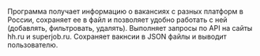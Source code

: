 Программа получает информацию о вакансиях с разных платформ в России, сохраняет ее в файл и позволяет удобно работать с ней (добавлять, фильтровать, удалять). Выполняет запросы по API на сайты hh.ru и superjob.ru. Сохраняет вакнсии в JSON файлы и выводит пользователю.